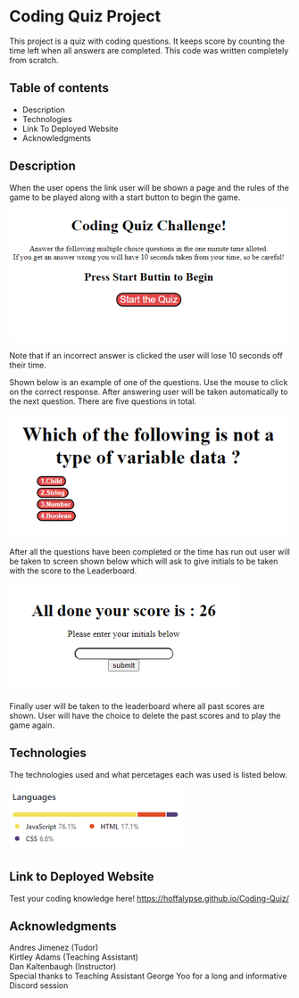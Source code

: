 # Coding Quiz Project
This project is a quiz with coding questions. It keeps score by counting the time left when all answers are completed. This code was written completely from scratch.

## Table of contents
* Description
* Technologies
* Link To Deployed Website
* Acknowledgments

## Description
When the user opens the link user will be shown a page and the rules of the game to be played along with a start button to begin the game.

<img src="./images/start-screen.PNG" alt ="start button and rules">

Note that if an incorrect answer is clicked the user will lose 10 seconds off their time.



Shown below is an example of one of the questions. Use the mouse to click on the correct response. After answering user will be taken automatically to the next question. There are five questions in total.

<img src="./images/Question.PNG" alt = "question example">



After all the questions have been completed or the time has run out user will be taken to screen shown below which will ask to give initials to be taken with the score to the Leaderboard.

<img src = "./images/initials-screen.PNG" alt = "submit initials screen">



Finally user will be taken to the leaderboard where all past scores are shown. User will have the choice to delete the past scores and to play the game again. 

## Technologies
The technologies used and what percetages each was used is listed below.

<img src = "./images/languages.PNG" alt = "languages used">


## Link to Deployed Website 
Test your coding knowledge here!
https://hoffalypse.github.io/Coding-Quiz/


## Acknowledgments
Andres Jimenez (Tudor) <br>
Kirtley Adams (Teaching Assistant) <br>
Dan Kaltenbaugh (Instructor)<br>
Special thanks to Teaching Assistant George Yoo for a long and informative Discord session